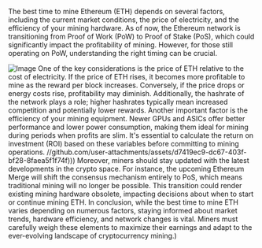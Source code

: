 The best time to mine Ethereum (ETH) depends on several factors, including the current market conditions, the price of electricity, and the efficiency of your mining hardware. As of now, the Ethereum network is transitioning from Proof of Work (PoW) to Proof of Stake (PoS), which could significantly impact the profitability of mining. However, for those still operating on PoW, understanding the right timing can be crucial.

![Image](https://github.com/user-attachments/assets/d7419ec9-dc67-403f-bf28-8faea5f1f74f)
One of the key considerations is the price of ETH relative to the cost of electricity. If the price of ETH rises, it becomes more profitable to mine as the reward per block increases. Conversely, if the price drops or energy costs rise, profitability may diminish. Additionally, the hashrate of the network plays a role; higher hashrates typically mean increased competition and potentially lower rewards.
Another important factor is the efficiency of your mining equipment. Newer GPUs and ASICs offer better performance and lower power consumption, making them ideal for mining during periods when profits are slim. It's essential to calculate the return on investment (ROI) based on these variables before committing to mining operations.
 //github.com/user-attachments/assets/d7419ec9-dc67-403f-bf28-8faea5f1f74f)))
Moreover, miners should stay updated with the latest developments in the crypto space. For instance, the upcoming Ethereum Merge will shift the consensus mechanism entirely to PoS, which means traditional mining will no longer be possible. This transition could render existing mining hardware obsolete, impacting decisions about when to start or continue mining ETH.
In conclusion, while the best time to mine ETH varies depending on numerous factors, staying informed about market trends, hardware efficiency, and network changes is vital. Miners must carefully weigh these elements to maximize their earnings and adapt to the ever-evolving landscape of cryptocurrency mining.)
